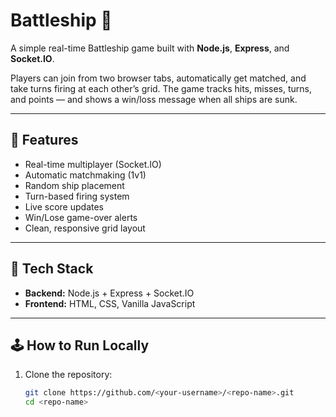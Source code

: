 # Battleship 🎯

A simple real-time Battleship game built with **Node.js**, **Express**, and **Socket.IO**.

Players can join from two browser tabs, automatically get matched, and take turns firing at each other’s grid. The game tracks hits, misses, turns, and points — and shows a win/loss message when all ships are sunk.

---

## 🚀 Features
- Real-time multiplayer (Socket.IO)
- Automatic matchmaking (1v1)
- Random ship placement
- Turn-based firing system
- Live score updates
- Win/Lose game-over alerts
- Clean, responsive grid layout

---

## 🧰 Tech Stack
- **Backend:** Node.js + Express + Socket.IO  
- **Frontend:** HTML, CSS, Vanilla JavaScript  

---

## 🕹️ How to Run Locally
1. Clone the repository:
   ```bash
   git clone https://github.com/<your-username>/<repo-name>.git
   cd <repo-name>
